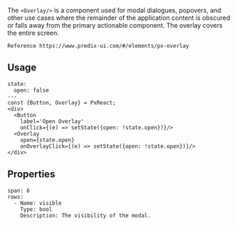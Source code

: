 The `<Overlay/>` is a component used for modal dialogues, popovers, and other use cases where the remainder of the application content is obscured or falls away from the primary actionable component. The overlay covers the entire screen.

```hint
Reference https://www.predix-ui.com/#/elements/px-overlay
```

## Usage

```react
state:
  open: false
---
const {Button, Overlay} = PxReact;
<div>
  <Button
    label='Open Overlay'
    onClick={(e) => setState({open: !state.open})}/>
  <Overlay
    open={state.open}
    onOverlayClick={(e) => setState({open: !state.open})}/>
</div>
```


## Properties

```table
span: 6
rows:
  - Name: visible
    Type: bool
    Description: The visibility of the modal.
```
